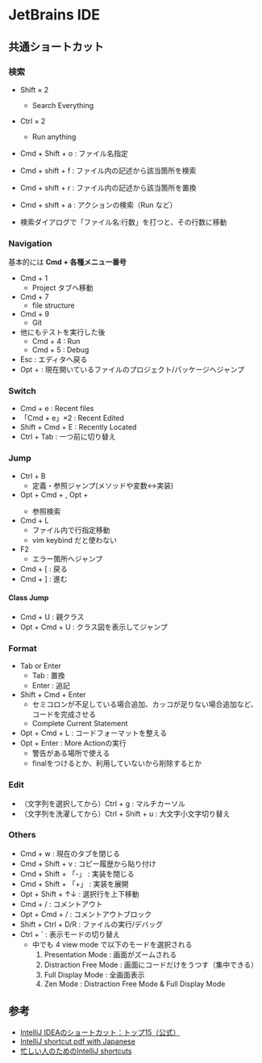 # JetBrains IDE

## 共通ショートカット

### 検索

- Shift × 2
  - Search Everything

- Ctrl × 2
  - Run anything

- Cmd + Shift + o : ファイル名指定
- Cmd + shift + f : ファイル内の記述から該当箇所を検索
- Cmd + shift + r : ファイル内の記述から該当箇所を置換
- Cmd + shift + a : アクションの検索（Run など）

- 検索ダイアログで「ファイル名:行数」を打つと、その行数に移動

### Navigation

基本的には **Cmd + 各種メニュー番号**

- Cmd + 1
  - Project タブへ移動
- Cmd + 7
  - file structure
- Cmd + 9
  - Git
- 他にもテストを実行した後
  - Cmd + 4 : Run
  - Cmd + 5 : Debug
- Esc : エディタへ戻る
- Opt + <F1> : 現在開いているファイルのプロジェクト/パッケージへジャンプ

### Switch

- Cmd + e : Recent files
- 「Cmd + e」×2 : Recent Edited
- Shift + Cmd + E : Recently Located
- Ctrl + Tab : 一つ前に切り替え

### Jump

- Ctrl + B
  - 定義・参照ジャンプ(メソッドや変数<->実装)
- Opt + Cmd + <F7>, Opt + <F7>
  - 参照検索
- Cmd + L
  - ファイル内で行指定移動
  - vim keybind だと使わない
- F2
  - エラー箇所へジャンプ
- Cmd + [ : 戻る
- Cmd + ] : 進む


#### Class Jump

- Cmd + U : 親クラス
- Opt + Cmd + U : クラス図を表示してジャンプ

### Format

- Tab or Enter
  - Tab : 置換
  - Enter : 追記
- Shift + Cmd + Enter
  - セミコロンが不足している場合追加、カッコが足りない場合追加など、コードを完成させる
  - Complete Current Statement
- Opt + Cmd + L : コードフォーマットを整える
- Opt + Enter : More Actionの実行
  - 警告がある場所で使える
  - finalをつけるとか、利用していないから削除するとか

### Edit

- （文字列を選択してから）Ctrl + g : マルチカーソル
- （文字列を洗濯してから）Ctrl + Shift + u : 大文字小文字切り替え

### Others

- Cmd + w : 現在のタブを閉じる
- Cmd + Shift + v : コピー履歴から貼り付け
- Cmd + Shift + 「-」 : 実装を閉じる
- Cmd + Shift + 「+」 :  実装を展開
- Opt + Shift + ↑↓ : 選択行を上下移動
- Cmd + / : コメントアウト
- Opt + Cmd + / : コメントアウトブロック
- Shift + Ctrl + D/R : ファイルの実行/デバッグ
- Ctrl + ` : 表示モードの切り替え
  - 中でも 4 view mode で以下のモードを選択される
    1. Presentation Mode : 画面がズームされる
    1. Distraction Free Mode : 画面にコードだけをうつす（集中できる）
    1. Full Display Mode : 全画面表示
    1. Zen Mode : Distraction Free Mode & Full Display Mode

## 参考
- [IntelliJ IDEAのショートカット：トップ15（公式）](https://blog.jetbrains.com/ja/2020/03/12/2848/)
- [IntelliJ shortcut pdf with Japanese](https://qiita.com/cypher256/items/8ce0527a46bd7cfe43eb)
- [忙しい人のためのIntelliJ shortcuts](https://qiita.com/yoppe/items/f7cbeb825c071691d3f2)

